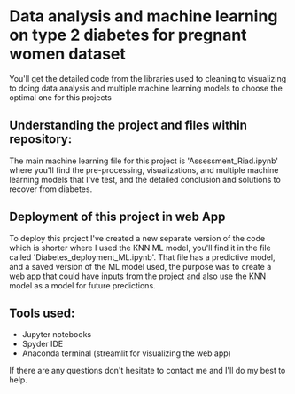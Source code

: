 # Data analysis and machine learning on type 2 diabetes for pregnant women dataset
You'll get the detailed code from the libraries used to cleaning to visualizing to doing data analysis and multiple machine learning models to choose the optimal one for this projects

## Understanding the project and files within repository:

The main machine learning file for this project is 'Assessment_Riad.ipynb' where you'll find the pre-processing, visualizations, and multiple machine learning models that I've test, and the detailed conclusion and solutions to recover from diabetes.

## Deployment of this project in web App

To deploy this project I've created a new separate version of the code which is shorter where I used the KNN ML model, you'll find it in the file called 'Diabetes_deployment_ML.ipynb'. That file has a predictive model, and a saved version of the ML model used, the purpose was to create a web app that could have inputs from the project and also use the KNN model as a model for future predictions. 

## Tools used:

- Jupyter notebooks
- Spyder IDE
- Anaconda terminal (streamlit for visualizing the web app)


If there are any questions don't hesitate to contact me and I'll do my best to help.
